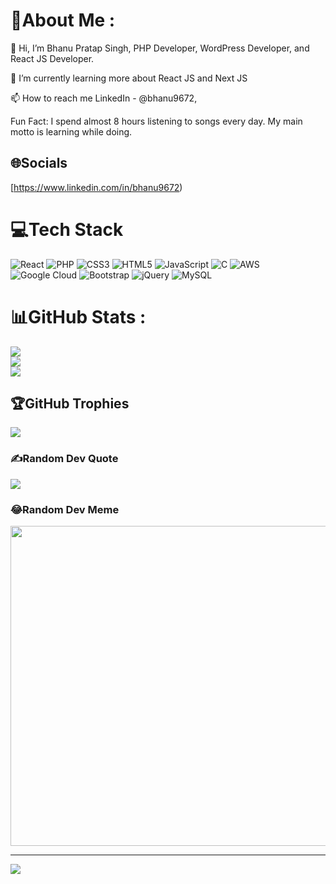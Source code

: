 # 💫About Me :
👋 Hi, I’m Bhanu Pratap Singh, PHP Developer, WordPress Developer, and React JS Developer.

🌱 I’m currently learning more about React JS and Next JS

📫 How to reach me LinkedIn - @bhanu9672,

Fun Fact: I spend almost 8 hours listening to songs every day. My main motto is learning while doing.

## 🌐Socials
[https://www.linkedin.com/in/bhanu9672) 

# 💻Tech Stack
![React](https://img.shields.io/badge/react-%2320232a.svg?style=flat&logo=react&logoColor=%2361DAFB)
 ![PHP](https://img.shields.io/badge/php-%23777BB4.svg?style=flat&logo=php&logoColor=white)
![CSS3](https://img.shields.io/badge/css3-%231572B6.svg?style=flat&logo=css3&logoColor=white) ![HTML5](https://img.shields.io/badge/html5-%23E34F26.svg?style=flat&logo=html5&logoColor=white) ![JavaScript](https://img.shields.io/badge/javascript-%23323330.svg?style=flat&logo=javascript&logoColor=%23F7DF1E) ![C](https://img.shields.io/badge/c-%2300599C.svg?style=flat&logo=c&logoColor=white) ![AWS](https://img.shields.io/badge/AWS-%23FF9900.svg?style=flat&logo=amazon-aws&logoColor=white) ![Google Cloud](https://img.shields.io/badge/Google%20Cloud-%234285F4.svg?style=flat&logo=google-cloud&logoColor=white) ![Bootstrap](https://img.shields.io/badge/bootstrap-%23563D7C.svg?style=flat&logo=bootstrap&logoColor=white) ![jQuery](https://img.shields.io/badge/jquery-%230769AD.svg?style=flat&logo=jquery&logoColor=white)  ![MySQL](https://img.shields.io/badge/mysql-%2300f.svg?style=flat&logo=mysql&logoColor=white)
# 📊GitHub Stats :
![](https://github-readme-stats.vercel.app/api?username=bhanu9672&theme=vue&hide_border=false&include_all_commits=false&count_private=false)<br/>
![](https://github-readme-streak-stats.herokuapp.com/?user=bhanu9672&theme=vue&hide_border=false)<br/>
![](https://github-readme-stats.vercel.app/api/top-langs/?username=bhanu9672&theme=vue&hide_border=false&include_all_commits=false&count_private=false&layout=compact)

## 🏆GitHub Trophies
![](https://github-profile-trophy.vercel.app/?username=bhanu9672&theme=radical&no-frame=false&no-bg=false&margin-w=4)

### ✍️Random Dev Quote
![](https://quotes-github-readme.vercel.app/api?type=horizontal&theme=radical)

### 😂Random Dev Meme
<img src="https://random-memer.herokuapp.com/" width="512px"/>

---
[![](https://visitcount.itsvg.in/api?id=bhanu9672&icon=2&color=11)](https://visitcount.itsvg.in)
